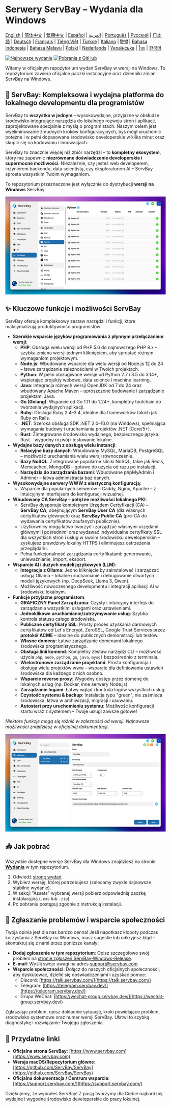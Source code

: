 # Serwery ServBay – Wydania dla Windows

[English](/README.md) | [简体中文](/README_zh-CN.md) | [繁體中文](/README_zh-TW.md) | [Español](/README_es.md) | [العربية](/README_ar.md) | [Português](/README_pt.md) | [Русский](/README_ru.md) | [日本語](/README_ja.md) | [Deutsch](/README_de.md) | [Français](/README_fr.md) | [Tiếng Việt](/README_vi.md) | [Türkçe](/README_tr.md) | [Italiano](/README_it.md) | [हिन्दी](/README_hi.md) | [Bahasa Indonesia](/README_id.md) | [Bahasa Melayu](/README_ms.md) | [Polski](/README_pl.md) | [Nederlands](/README_nl.md) | [Українська](/README_uk.md) | [ไทย](/README_th.md) | [한국어](/README_ko.md)

[![Najnowsze wydanie](https://img.shields.io/github/v/release/ServBay/ServBay-Windows-Release?display_name=tag&sort=date&label=Latest%20Release)](https://github.com/ServBay/ServBay-Windows-Release/releases/latest)
[![Pobrania z GitHub](https://img.shields.io/github/downloads/ServBay/ServBay-Windows-Release/total?label=Total%20Downloads)](https://github.com/ServBay/ServBay-Windows-Release/releases)

Witamy w oficjalnym repozytorium wydań ServBay w wersji na Windows. To repozytorium zawiera oficjalne paczki instalacyjne oraz dzienniki zmian ServBay na Windows.

## 🚀 ServBay: Kompleksowa i wydajna platforma do lokalnego developmentu dla programistów

ServBay to **wszystko w jednym** – wysokowydajne, przyjazne w obsłudze środowisko integrujące narzędzia do lokalnego rozwoju stron i aplikacji, zaprojektowane specjalnie z myślą o programistach. Naszym celem jest wyeliminowanie żmudnych kroków konfiguracyjnych, byś mógł uruchomić potężne i w pełni dopasowane środowisko developerskie w kilka minut oraz skupić się na kodowaniu i innowacjach.

ServBay to znacznie więcej niż zbiór narzędzi – to **kompletny ekosystem**, który ma zapewnić **niezrównane doświadczenie developerskie i supermocne możliwości**. Niezależnie, czy jesteś web developerem, inżynierem backendu, data scientistą, czy eksploratorem AI – ServBay sprosta wszystkim Twoim wymaganiom.

To repozytorium przeznaczone jest wyłącznie do dystrybucji **wersji na Windows** ServBay.

![Zrzut ekranu ServBay dla Windows: Oprogramowanie](screenshots/softwares.png)

## ✨ Kluczowe funkcje i możliwości ServBay

ServBay oferuje kompleksowy zestaw narzędzi i funkcji, które maksymalizują produktywność programistów:

*   **Szerokie wsparcie języków programowania z płynnym przełączaniem wersji**:
    *   **PHP**: Obsługa wielu wersji od PHP 5.6 do najnowszego PHP 8.x – szybka zmiana wersji jednym kliknięciem, aby sprostać różnym wymaganiom projektowym.
    *   **Node.js**: Wbudowane wsparcie dla wielu wersji od Node.js 12 do 24 – łatwe zarządzanie zależnościami w Twoich projektach.
    *   **Python**: W pełni obsługiwane wersje od Python 2.7 i 3.5 do 3.14+, wspierając projekty webowe, data science i machine learning.
    *   **Java**: Integracja różnych wersji OpenJDK od 7 do 24 oraz wbudowany Apache Maven – uproszczone budowanie i zarządzanie projektami Java.
    *   **Go (Golang)**: Wsparcie od Go 1.11 do 1.24+, kompletny toolchain do tworzenia wydajnych aplikacji.
    *   **Ruby**: Obsługa Ruby 2.4–3.4, idealne dla frameworków takich jak Ruby on Rails.
    *   **.NET**: Szeroka obsługa SDK .NET 2.0–10.0 (na Windows), spełniająca wymagania budowy i uruchamiania projektów .NET (Core/5+).
    *   **Rust**: Zintegrowane środowisko wydajnego, bezpiecznego języka Rust – wygodny rozwój i testowanie lokalne.
*   **Wydajne bazy danych z obsługą wielu instancji**:
    *   **Relacyjne bazy danych**: Wbudowany MySQL, MariaDB, PostgreSQL – możliwość uruchamiania wielu wersji równocześnie.
    *   **Bazy NoSQL**: Zintegrowane popularne silniki NoSQL, takie jak Redis, Memcached, MongoDB – gotowe do użycia od razu po instalacji.
    *   **Narzędzia do zarządzania bazami**: Wbudowane phpMyAdmin i Adminer – łatwa administracja baz danych.
*   **Wysokowydajne serwery WWW z elastyczną konfiguracją**:
    *   Wsparcie dla popularnych serwerów – Caddy, Nginx, Apache – z intuicyjnym interfejsem do konfiguracji wizualnej.
*   **Wbudowany CA ServBay – potężne możliwości lokalnego PKI**:
    *   ServBay dysponuje kompletnym Urzędem Certyfikacji (CA) – **ServBay CA**, obejmującym **ServBay User CA** (dla własnych certyfikatów głównych) oraz **ServBay Public CA** (pre-CA do wydawania certyfikatów zaufanych publicznie).
    *   Użytkownicy mogą łatwo tworzyć i zarządzać własnymi urzędami głównymi i pośrednimi oraz wydawać indywidualne certyfikaty SSL dla wszystkich stron i usług w swoim środowisku deweloperskim – zyskujesz prawdziwy lokalny HTTPS i eliminujesz ostrzeżenia przeglądarki.
    *   Pełna funkcjonalność zarządzania certyfikatami: generowanie, unieważnianie, import, eksport.
*   **Wsparcie AI i dużych modeli językowych (LLM)**:
    *   **Integracja z Ollama**: Jedno kliknięcie by zainstalować i zarządzać usługą Ollama – lokalne uruchamianie i debugowanie otwartych modeli językowych (np. DeepSeek, Llama 3, Qwen).
    *   Możliwość nowoczesnego developmentu i integracji aplikacji AI w środowisku lokalnym.
*   **Funkcje przyjazne programistom**:
    *   **GRAFICZNY Panel Zarządzania**: Czysty i intuicyjny interfejs do zarządzania wszystkimi usługami oraz ustawieniami.
    *   **Jednoklikowe uruchamianie/zatrzymywanie usług**: Szybka kontrola statusu całego środowiska.
    *   **Publiczne certyfikaty SSL**: Prosty proces uzyskania darmowych certyfikatów od Let's Encrypt, ZeroSSL, Google Trust Services przez **protokół ACME** – idealne do publicznych demonstracji lub testów.
    *   **Własne domeny**: Łatwe zarządzanie domenami lokalnego środowiska programistycznego.
    *   **Obsługa linii komend**: Kompletny zestaw narzędzi CLI – możliwość użycia `php`, `node`, `python`, `go`, `java`, `mysql` bezpośrednio z terminala.
    *   **Wielostronowe zarządzanie projektami**: Prosta konfiguracja i obsługa wielu projektów www – wsparcie dla definiowania ustawień środowiska dla każdego z nich osobno.
    *   **Wsparcie reverse proxy**: Wygodny dostęp przez domenę do lokalnych usług (np. Docker, inne serwery Node.js).
    *   **Zarządzanie logami**: Łatwy wgląd i kontrola logów wszystkich usług.
    *   **Czystość systemu & backup**: Instalacja typu "green", nie zaśmieca środowiska, łatwa w archiwizacji, migracji i usuwaniu.
    *   **Autostart przy uruchomieniu systemu**: Możliwość konfiguracji startu wraz z systemem – Twoje usługi zawsze gotowe!

*Niektóre funkcje mogą się różnić w zależności od wersji. Najnowsze możliwości znajdziesz w oficjalnej dokumentacji.*

![Zrzut ekranu ServBay dla Windows: Strona www](screenshots/website.png)

## 📥 Jak pobrać

Wszystkie dostępne wersje ServBay dla Windows znajdziesz na stronie **[Wydania](https://github.com/ServBay/ServBay-Windows-Release/releases)** w tym repozytorium.

1.  Odwiedź [stronę wydań](https://github.com/ServBay/ServBay-Windows-Release/releases).
2.  Wybierz wersję, której potrzebujesz (zalecamy zwykle najnowsze stabilne wydanie).
3.  W sekcji "Assets" wybranej wersji pobierz odpowiednią paczkę instalacyjną (`.exe` lub `.zip`).
4.  Po pobraniu postępuj zgodnie z instrukcją instalacji.

## 💬 Zgłaszanie problemów i wsparcie społeczności

Twoja opinia jest dla nas bardzo cenna! Jeśli napotkasz kłopoty podczas korzystania z ServBay na Windows, masz sugestie lub odkryjesz błąd – skontaktuj się z nami przez poniższe kanały:

*   **Dodaj zgłoszenie w tym repozytorium**: Opisz szczegółowo swój problem na [stronie zgłoszeń ServBay-Windows-Release](https://github.com/ServBay/ServBay-Windows-Release/issues).
*   **E-mail**: Wyślij swoje uwagi na adres [support@servbay.com](mailto:support@servbay.com).
*   **Wsparcie społeczności**: Dołącz do naszych oficjalnych społeczności, aby dyskutować, dzielić się doświadczeniami i uzyskać pomoc:
    *   Discord: [https://talk.servbay.com/](https://talk.servbay.com/)
    *   Telegram: [https://telegram.servbay.dev/](https://telegram.servbay.dev/)
    *   Grupa WeChat: [https://wechat-group.servbay.dev/](https://wechat-group.servbay.dev/)

Zgłaszając problem, opisz dokładnie sytuację, kroki powielające problem, środowisko systemowe oraz numer wersji ServBay. Ułatwi to szybką diagnostykę i rozwiązanie Twojego zgłoszenia.

## 🔗 Przydatne linki

*   **Oficjalna strona ServBay**: [https://www.servbay.com](https://www.servbay.com)
*   **Wersja macOS/Repozytorium główne**: [https://github.com/ServBay/ServBay](https://github.com/ServBay/ServBay)
*   **Oficjalna dokumentacja / Centrum wsparcia**: [https://support.servbay.com/](https://support.servbay.com/)

Dziękujemy, że wybrałeś ServBay! Z pasją tworzymy dla Ciebie najbardziej wydajne i wygodne środowisko developerskie do pracy lokalnej.